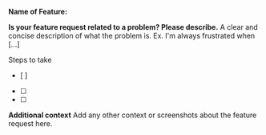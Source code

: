 
**Name of Feature:**

**Is your feature request related to a problem? Please describe.**
A clear and concise description of what the problem is. Ex. I'm always frustrated when [...]

Steps to take
- [ ] 
- [ ]
- [ ] 

**Additional context**
Add any other context or screenshots about the feature request here.
